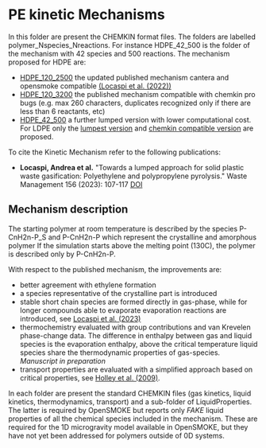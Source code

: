 # PE kinetic Mechanisms

In this folder are present the CHEMKIN format files.
The folders are labelled polymer_Nspecies_Nreactions. For instance HDPE_42_500 
is the folder of the mechanism with 42 species and 500 reactions.
The mechanism proposed for HDPE are:
- [HDPE_120_2500](HDPE_120_2500) the updated published mechanism cantera and 
    opensmoke compatible [(Locaspi et al. (2022))](https://doi.org/10.1016/j.wasman.2022.11.028)
- [HDPE_120_3200](HDPE_120_3200) the published mechanism compatible with 
    chemkin pro bugs (e.g. max 260 characters, duplicates recognized only if 
    there are less than 6 reactants, etc)
- [HDPE_42_500](HDPE_42_500) a further lumped version with lower computational cost.
For LDPE only the [lumpest version](LDPE_42_500) and [chemkin compatible version](LDPE_120_3200)
are proposed. 

To cite the Kinetic Mechanism refer to the following publications:
- **Locaspi, Andrea et al.** "Towards a lumped approach for solid plastic waste gasification: Polyethylene and polypropylene pyrolysis." Waste Management 156 (2023): 107-117 [DOI](https://doi.org/10.1016/j.wasman.2022.11.028)
  
## Mechanism description

The starting polymer at room temperature is described by the species
P-CnH2n-P_S and P-CnH2n-P which represent the crystalline and amorphous polymer
If the simulation starts above the melting point (130C), the polymer is 
described only by P-CnH2n-P.

With respect to the published mechanism, the improvements are:
- better agreement with ethylene formation
- a species representative of the crystalline part is introduced
- stable short chain species are formed directly in gas-phase, while for longer
   compounds able to evaporate evaporation reactions are introduced, see [Locaspi et al. (2023)](https://doi.org/10.1016/j.jaap.2023.105960)  
- thermochemistry evaluated with group contributions and van Krevelen phase-change
   data. The difference in enthalpy between gas and liquid species is the 
   evaporation enthalpy, above the critical temperature liquid species share
   the thermodynamic properties of gas-species. *Manuscript in preparation*
- transport properties are evaluated with a simplified approach based on critical
   properties, see [Holley et al. (2009)](http://dx.doi.org/10.1016/j.proci.2008.05.067).

In each folder are present the standard CHEMKIN files (gas kinetics, liquid kinetics, 
thermodynamics, transport) and a sub-folder of LiquidProperties.
The latter is required by OpenSMOKE but reports only *FAKE* liquid properties of
all the chemical species included in the mechanism. These are required for the 
1D microgravity model available in OpenSMOKE, but they have not yet been addressed 
for polymers outside of 0D systems.  
 



